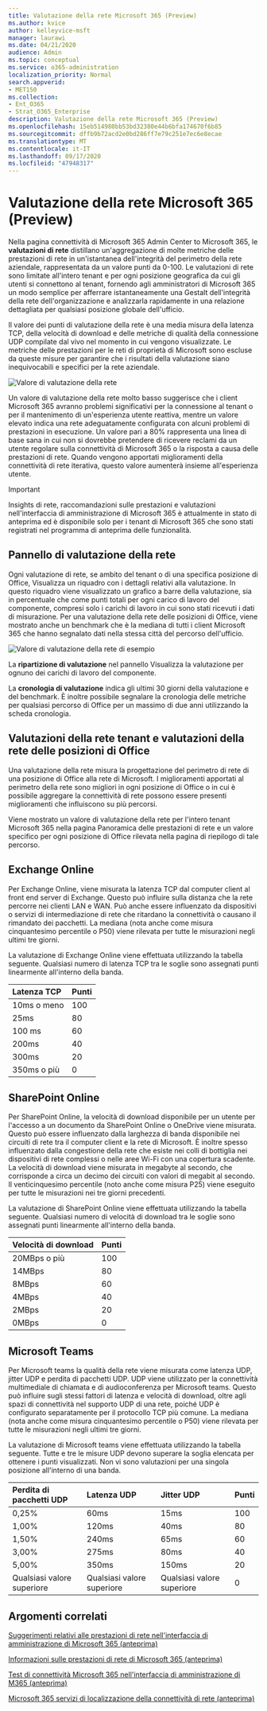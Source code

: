 ```yaml
---
title: Valutazione della rete Microsoft 365 (Preview)
ms.author: kvice
author: kelleyvice-msft
manager: laurawi
ms.date: 04/21/2020
audience: Admin
ms.topic: conceptual
ms.service: o365-administration
localization_priority: Normal
search.appverid:
- MET150
ms.collection:
- Ent_O365
- Strat_O365_Enterprise
description: Valutazione della rete Microsoft 365 (Preview)
ms.openlocfilehash: 15eb514980bb53bd32380e44b6bfa174670f6b85
ms.sourcegitcommit: dffb9b72acd2e0bd286ff7e79c251e7ec6e8ecae
ms.translationtype: MT
ms.contentlocale: it-IT
ms.lasthandoff: 09/17/2020
ms.locfileid: "47948317"
---
```

# <a name="microsoft-365-network-assessment-preview"></a>Valutazione della rete Microsoft 365 (Preview)

Nella pagina connettività di Microsoft 365 Admin Center to Microsoft 365, le **valutazioni di rete** distillano un'aggregazione di molte metriche delle prestazioni di rete in un'istantanea dell'integrità del perimetro della rete aziendale, rappresentata da un valore punti da 0-100. Le valutazioni di rete sono limitate all'intero tenant e per ogni posizione geografica da cui gli utenti si connettono al tenant, fornendo agli amministratori di Microsoft 365 un modo semplice per afferrare istantaneamente una Gestalt dell'integrità della rete dell'organizzazione e analizzarla rapidamente in una relazione dettagliata per qualsiasi posizione globale dell'ufficio.

Il valore dei punti di valutazione della rete è una media misura della latenza TCP, della velocità di download e delle metriche di qualità della connessione UDP compilate dal vivo nel momento in cui vengono visualizzate. Le metriche delle prestazioni per le reti di proprietà di Microsoft sono escluse da queste misure per garantire che i risultati della valutazione siano inequivocabili e specifici per la rete aziendale.

![Valore di valutazione della rete](../media/m365-mac-perf/m365-mac-perf-overview-score-top.png)

Un valore di valutazione della rete molto basso suggerisce che i client Microsoft 365 avranno problemi significativi per la connessione al tenant o per il mantenimento di un'esperienza utente reattiva, mentre un valore elevato indica una rete adeguatamente configurata con alcuni problemi di prestazioni in esecuzione. Un valore pari a 80% rappresenta una linea di base sana in cui non si dovrebbe pretendere di ricevere reclami da un utente regolare sulla connettività di Microsoft 365 o la risposta a causa delle prestazioni di rete. Quando vengono apportati miglioramenti della connettività di rete iterativa, questo valore aumenterà insieme all'esperienza utente.

>[!IMPORTANT]
>Insights di rete, raccomandazioni sulle prestazioni e valutazioni nell'interfaccia di amministrazione di Microsoft 365 è attualmente in stato di anteprima ed è disponibile solo per i tenant di Microsoft 365 che sono stati registrati nel programma di anteprima delle funzionalità.

## <a name="network-assessment-panel"></a>Pannello di valutazione della rete

Ogni valutazione di rete, se ambito del tenant o di una specifica posizione di Office, Visualizza un riquadro con i dettagli relativi alla valutazione. In questo riquadro viene visualizzato un grafico a barre della valutazione, sia in percentuale che come punti totali per ogni carico di lavoro del componente, compresi solo i carichi di lavoro in cui sono stati ricevuti i dati di misurazione. Per una valutazione della rete delle posizioni di Office, viene mostrato anche un benchmark che è la mediana di tutti i client Microsoft 365 che hanno segnalato dati nella stessa città del percorso dell'ufficio.

![Valore di valutazione della rete di esempio](../media/m365-mac-perf/m365-mac-perf-overview-score.png)

La **ripartizione di valutazione** nel pannello Visualizza la valutazione per ognuno dei carichi di lavoro del componente.

La **cronologia di valutazione** indica gli ultimi 30 giorni della valutazione e del benchmark. È inoltre possibile segnalare la cronologia delle metriche per qualsiasi percorso di Office per un massimo di due anni utilizzando la scheda cronologia.

## <a name="tenant-network-assessments-and-office-location-network-assessments"></a>Valutazioni della rete tenant e valutazioni della rete delle posizioni di Office

Una valutazione della rete misura la progettazione del perimetro di rete di una posizione di Office alla rete di Microsoft. I miglioramenti apportati al perimetro della rete sono migliori in ogni posizione di Office o in cui è possibile aggregare la connettività di rete possono essere presenti miglioramenti che influiscono su più percorsi.

Viene mostrato un valore di valutazione della rete per l'intero tenant Microsoft 365 nella pagina Panoramica delle prestazioni di rete e un valore specifico per ogni posizione di Office rilevata nella pagina di riepilogo di tale percorso.

## <a name="exchange-online"></a>Exchange Online

Per Exchange Online, viene misurata la latenza TCP dal computer client al front end server di Exchange. Questo può influire sulla distanza che la rete percorre nei clienti LAN e WAN. Può anche essere influenzato da dispositivi o servizi di intermediazione di rete che ritardano la connettività o causano il rimandato dei pacchetti. La mediana (nota anche come misura cinquantesimo percentile o P50) viene rilevata per tutte le misurazioni negli ultimi tre giorni.

La valutazione di Exchange Online viene effettuata utilizzando la tabella seguente. Qualsiasi numero di latenza TCP tra le soglie sono assegnati punti linearmente all'interno della banda.

| Latenza TCP   | Punti |
| :------------ | :----- |
| 10ms o meno  | 100    |
| 25ms          | 80     |
| 100 ms         | 60     |
| 200ms         | 40     |
| 300ms         | 20     |
| 350ms o più | 0      |

## <a name="sharepoint-online"></a>SharePoint Online

Per SharePoint Online, la velocità di download disponibile per un utente per l'accesso a un documento da SharePoint Online o OneDrive viene misurata. Questo può essere influenzato dalla larghezza di banda disponibile nei circuiti di rete tra il computer client e la rete di Microsoft. È inoltre spesso influenzato dalla congestione della rete che esiste nei colli di bottiglia nei dispositivi di rete complessi o nelle aree Wi-Fi con una copertura scadente. La velocità di download viene misurata in megabyte al secondo, che corrisponde a circa un decimo dei circuiti con valori di megabit al secondo. Il venticinquesimo percentile (noto anche come misura P25) viene eseguito per tutte le misurazioni nei tre giorni precedenti.

La valutazione di SharePoint Online viene effettuata utilizzando la tabella seguente. Qualsiasi numero di velocità di download tra le soglie sono assegnati punti linearmente all'interno della banda.

| Velocità di download | Punti |
| :------------- | :----- |
| 20MBps o più | 100    |
| 14MBps         | 80     |
| 8MBps          | 60     |
| 4MBps          | 40     |
| 2MBps          | 20     |
| 0MBps          | 0      |

## <a name="microsoft-teams"></a>Microsoft Teams

Per Microsoft teams la qualità della rete viene misurata come latenza UDP, jitter UDP e perdita di pacchetti UDP. UDP viene utilizzato per la connettività multimediale di chiamata e di audioconferenza per Microsoft teams. Questo può influire sugli stessi fattori di latenza e velocità di download, oltre agli spazi di connettività nel supporto UDP di una rete, poiché UDP è configurato separatamente per il protocollo TCP più comune. La mediana (nota anche come misura cinquantesimo percentile o P50) viene rilevata per tutte le misurazioni negli ultimi tre giorni. 

La valutazione di Microsoft teams viene effettuata utilizzando la tabella seguente. Tutte e tre le misure UDP devono superare la soglia elencata per ottenere i punti visualizzati. Non vi sono valutazioni per una singola posizione all'interno di una banda.

| Perdita di pacchetti UDP | Latenza UDP | Jitter UDP | Punti |
| :-------------- | :---------- | :--------- | :----- |
| 0,25%           | 60ms        | 15ms       | 100    |
| 1,00%           | 120ms       | 40ms       | 80     |
| 1,50%           | 240ms       | 65ms       | 60     |
| 3,00%           | 275ms       | 80ms       | 40     |
| 5,00%           | 350ms       | 150ms      | 20     |
| Qualsiasi valore superiore      | Qualsiasi valore superiore  | Qualsiasi valore superiore | 0      |

## <a name="related-topics"></a>Argomenti correlati

[Suggerimenti relativi alle prestazioni di rete nell'interfaccia di amministrazione di Microsoft 365 (anteprima)](office-365-network-mac-perf-overview.md)

[Informazioni sulle prestazioni di rete di Microsoft 365 (anteprima)](office-365-network-mac-perf-insights.md)

[Test di connettività Microsoft 365 nell'interfaccia di amministrazione di M365 (anteprima)](office-365-network-mac-perf-onboarding-tool.md)

[Microsoft 365 servizi di localizzazione della connettività di rete (anteprima)](office-365-network-mac-location-services.md)
